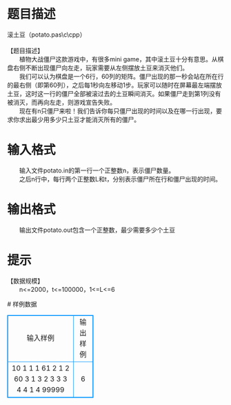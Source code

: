 # 

 
 # 题目描述 
<p>
滚土豆（potato.pas\c\cpp）<br><br>【题目描述】<br>　　植物大战僵尸这款游戏中，有很多mini game，其中滚土豆十分有意思。从棋盘右侧不断出现僵尸向左走，玩家需要从左侧摆放土豆来消灭他们。<br>　　我们可以认为棋盘是一个6行，60列的矩阵。僵尸出现的那一秒会站在所在行的最右侧（即第60列），之后每1秒向左移动1步。玩家可以随时在屏幕最左端摆放土豆，这时这一行的僵尸全部被滚过去的土豆瞬间消灭。如果僵尸走到第1列没有被消灭，而再向左走，则游戏宣告失败。<br>　　现在有n只僵尸来啦！我们告诉你每只僵尸出现的时间以及在哪一行出现，要求你求出最少用多少只土豆才能消灭所有的僵尸。<br></p> 

 
 # 输入格式 
<p>
　　输入文件potato.in的第一行一个正整数n，表示僵尸数量。<br>　　之后n行中，每行两个正整数L和t，分别表示僵尸所在行和僵尸出现的时间。<br></p> 

 
 # 输出格式 
<p>
　　输出文件potato.out包含一个正整数，最少需要多少个土豆</p> 

 
 # 提示 
<p>
【数据规模】<br>　　n<=2000，t<=100000，1<=L<=6<br></p> 
# 样例数据
<style>
        table,table tr th, table tr td { border:1px solid #0094ff; }
        table { width: 200px; min-height: 25px; line-height: 25px; text-align: center; border-collapse: collapse;}   
    </style>
<table>
	<tr>
		<td>输入样例</td>
		<td>输出样例</td>
	</tr>
<tr><td>10
1 1
1 61
2 1
2 60
3 1
3 2
3 3
3 4
4 1
4 99999
</td><td>6</td></tr></table>
